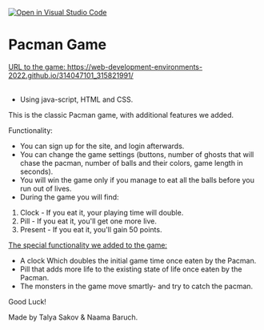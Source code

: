 [![Open in Visual Studio Code](https://classroom.github.com/assets/open-in-vscode-c66648af7eb3fe8bc4f294546bfd86ef473780cde1dea487d3c4ff354943c9ae.svg)](https://classroom.github.com/online_ide?assignment_repo_id=7802571&assignment_repo_type=AssignmentRepo)
# Pacman Game

<ins>URL to the game: https://web-development-environments-2022.github.io/314047101_315821991/ </ins><br/><br/>

- Using java-script, HTML and CSS.  

This is the classic Pacman game, with additional features we added.  

Functionality:
- You can sign up for the site, and login afterwards.
- You can change the game settings (buttons, number of ghosts that will chase the pacman, number of balls and their colors, game length in seconds).
- You will win the game only if you manage to eat all the balls before you run out of lives.
- During the game you will find:
 1. Clock - If you eat it, your playing time will double.
 2. Pill - If you eat it, you'll get one more live.
 3. Present - If you eat it, you'll gain 50 points.

<ins>The special functionality we added to the game:</ins>
- A clock Which doubles the initial game time once eaten by the Pacman.
- Pill that adds more life to the existing state of life once eaten by the Pacman.
- The monsters in the game move smartly- and try to catch the pacman.

Good Luck!

Made by Talya Sakov & Naama Baruch.

 
 
